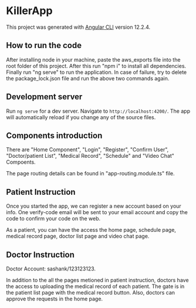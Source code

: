 # KillerApp

This project was generated with [Angular CLI](https://github.com/angular/angular-cli) version 12.2.4.

## How to run the code
After installing node in your machine, paste the aws_exports file into the root folder of this project. After this run "npm i" to install all dependencies. Finally run "ng serve" to run the application.
In case of failure, try to delete the package_lock.json file and run the above two commands again.

## Development server

Run `ng serve` for a dev server. Navigate to `http://localhost:4200/`. The app will automatically reload if you change any of the source files.

## Components introduction

There are "Home Component", "Login", "Register", "Confirm User", "Doctor/patient List", "Medical Record", "Schedule" and "Video Chat" Compoents.

The page routing details can be found in "app-routing.module.ts" file.

## Patient Instruction

Once you started the app, we can register a new account based on your info. One verify-code email will be sent to your email account and copy the code to confirm your code on the web.

As a patient, you can have the access the home page, schedule page, medical record page, doctor list page and video chat page.

## Doctor Instruction

Doctor Account: sashank/123123123.

In addition to the all the pages metioned in patient instruction, doctors have the access to uploading the medical record of each patient. The gate is in the patient list page with the medical record button. Also, doctors can approve the requests in the home page.
